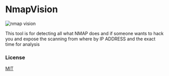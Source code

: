 # NmapVision
![nmap vision](https://user-images.githubusercontent.com/23563528/44610610-27bc0c80-a7fd-11e8-9654-b7d84cc3b610.gif)

This tool is for detecting all what NMAP does and if someone wants to hack you and expose the scanning from where by IP ADDRESS and the exact time for analysis 

### License
[MIT](LICENSE)
